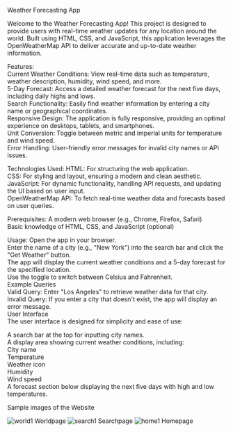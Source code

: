 Weather Forecasting App


Welcome to the Weather Forecasting App! This project is designed to provide users with real-time weather updates for any location around the world. Built using HTML, CSS, and JavaScript, this application leverages the OpenWeatherMap API to deliver accurate and up-to-date weather information.

Features:</br>
Current Weather Conditions: View real-time data such as temperature, weather description, humidity, wind speed, and more.</br>
5-Day Forecast: Access a detailed weather forecast for the next five days, including daily highs and lows.</br>
Search Functionality: Easily find weather information by entering a city name or geographical coordinates.</br>
Responsive Design: The application is fully responsive, providing an optimal experience on desktops, tablets, and smartphones.</br>
Unit Conversion: Toggle between metric and imperial units for temperature and wind speed.</br>
Error Handling: User-friendly error messages for invalid city names or API issues.</br>

Technologies Used:
HTML: For structuring the web application.</br>
CSS: For styling and layout, ensuring a modern and clean aesthetic.</br>
JavaScript: For dynamic functionality, handling API requests, and updating the UI based on user input.</br>
OpenWeatherMap API: To fetch real-time weather data and forecasts based on user queries.</br>


Prerequisites:
A modern web browser (e.g., Chrome, Firefox, Safari)</br>
Basic knowledge of HTML, CSS, and JavaScript (optional)</br>

Usage:
Open the app in your browser.</br>
Enter the name of a city (e.g., "New York") into the search bar and click the "Get Weather" button.</br>
The app will display the current weather conditions and a 5-day forecast for the specified location.</br>
Use the toggle to switch between Celsius and Fahrenheit.</br>
Example Queries</br>
Valid Query: Enter "Los Angeles" to retrieve weather data for that city.</br>
Invalid Query: If you enter a city that doesn't exist, the app will display an error message.</br>
User Interface</br>
The user interface is designed for simplicity and ease of use:

A search bar at the top for inputting city names.</br>
A display area showing current weather conditions, including:</br>
City name</br>
Temperature</br>
Weather icon</br>
Humidity</br>
Wind speed</br>
A forecast section below displaying the next five days with high and low temperatures.</br>

Sample images of the Website

![world1](https://github.com/user-attachments/assets/63ed58c2-ff00-4668-8670-e72cd13c716d)
Worldpage
![search1](https://github.com/user-attachments/assets/628124bf-0dcd-4064-9482-c6cf4ab5cb39)
Searchpage
![home1](https://github.com/user-attachments/assets/87758ab8-c105-4972-92b6-91a1e490aee1)
Homepage
